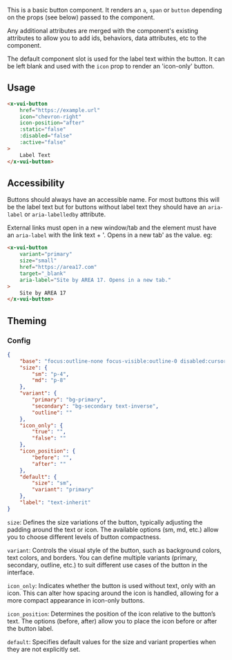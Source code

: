 This is a basic button component. It renders an `a`, `span` or `button` depending on the props (see below) passed to the component.

Any additional attributes are merged with the component's existing attributes to allow you to add ids, behaviors, data attributes, etc to the component.

The default component slot is used for the label text within the button. It can be left blank and used with the `icon` prop to render an 'icon-only' button.

## Usage

```html
<x-vui-button
    href="https://example.url"
    icon="chevron-right"
    icon-position="after"
    :static="false"
    :disabled="false"
    :active="false"
>
    Label Text
</x-vui-button>
```

## Accessibility

Buttons should always have an accessible name. For most buttons this will be the label text but for buttons without label text they should have an `aria-label` or `aria-labelledby` attribute.

External links must open in a new window/tab and the element must have an `aria-label` with the link text + '. Opens in a new tab' as the value. eg:

```html
<x-vui-button
    variant="primary"
    size="small"
    href="https://area17.com"
    target="_blank"
    aria-label="Site by AREA 17. Opens in a new tab."
>
    Site by AREA 17
</x-vui-button>
```

## Theming

### Config

```json
{
    "base": "focus:outline-none focus-visible:outline-0 disabled:cursor-not-allowed disabled:opacity-75 flex-shrink-0",
    "size": {
        "sm": "p-4",
        "md": "p-8"
    },
    "variant": {
        "primary": "bg-primary",
        "secondary": "bg-secondary text-inverse",
        "outline": ""
    },
    "icon_only": {
        "true": "",
        "false": ""
    },
    "icon_position": {
        "before": "",
        "after": ""
    },
    "default": {
        "size": "sm",
        "variant": "primary"
    },
    "label": "text-inherit"
}
```

`size`:
Defines the size variations of the button, typically adjusting the padding around the text or icon. The available options (sm, md, etc.) allow you to choose different levels of button compactness.

`variant`:
Controls the visual style of the button, such as background colors, text colors, and borders. You can define multiple variants (primary, secondary, outline, etc.) to suit different use cases of the button in the interface.

`icon_only`:
Indicates whether the button is used without text, only with an icon. This can alter how spacing around the icon is handled, allowing for a more compact appearance in icon-only buttons.

`icon_position`:
Determines the position of the icon relative to the button’s text. The options (before, after) allow you to place the icon before or after the button label.

`default`:
Specifies default values for the size and variant properties when they are not explicitly set.

